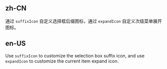 ## zh-CN

通过 `suffixIcon` 自定义选择框后缀图标，通过 `expandIcon` 自定义次级菜单展开图标。

## en-US

Use `suffixIcon` to customize the selection box suffix icon, and use `expandIcon` to customize the current item expand icon.
